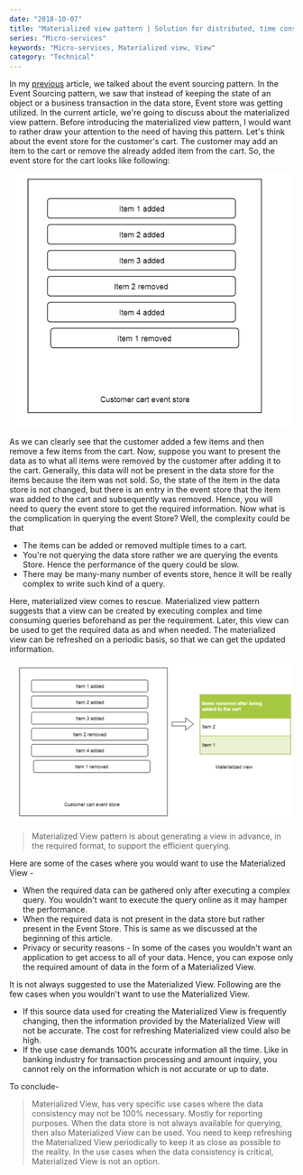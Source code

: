 ```yaml
---
date: "2018-10-07"
title: "Materialized view pattern | Solution for distributed, time consuming & complex business queries "
series: "Micro-services"
keywords: "Micro-services, Materialized view, View"
category: "Technical"
---
```


In my [previous](https://blogs.h4harshit.com/micro-services/event-sourcing-pattern/) article, we talked about the event sourcing pattern. In the Event Sourcing pattern, we saw that instead of keeping the state of an object or a business transaction in the data store, Event store was getting utilized. 
In the current article, we're going to discuss about the materialized view pattern. Before introducing the materialized view pattern, I would want to rather draw your attention to the need of having this pattern. 
Let's think about the event store for the customer's cart. The customer may add an item to the cart or remove the already added item from the cart. So, the event store for the cart looks like following: 


![alt text](https://raw.githubusercontent.com/h4harshit/blogs/master/blogs/micro-services/img/materialized-view-pattern-event-store.png "Materialized view pattern")

As we can clearly see that the customer added a few items and then remove a few items from the cart. Now, suppose you want to present the data as to what all items were removed by the customer after adding it to the cart. Generally, this data will not be present in the data store for the items because the item was not sold. So, the state of the item in the data store is not changed, but there is an entry in the event store that the item was added to the cart and subsequently was removed. Hence, you will need to query the event store to get the required information. Now what is the complication in querying the event Store? Well, the complexity could be that 

- The items can be added or removed multiple times to a cart. 
- You're not querying the data store rather we are querying the events Store. Hence the performance of the query could be slow. 
- There may be many-many number of events store, hence it will be really complex to write such kind of a query.

Here, materialized view comes to rescue. Materialized view pattern suggests that a view can be created by executing complex and time consuming queries beforehand as per the requirement. Later, this view can be used to get the required data as and when needed. The materialized view can be refreshed on a periodic basis, so that we can get the updated information.


![alt text](https://raw.githubusercontent.com/h4harshit/blogs/master/blogs/micro-services/img/materialized-view-pattern.png "Materialized view pattern")


> Materialized View pattern is about generating a view in advance, in the required format, to support the efficient querying. 

Here are some of the cases where you would want to use the Materialized View -

- When the required data can be gathered only after executing a complex query. You wouldn't want to execute the query online as it may hamper the performance. 
- When the required data is not present in the data store but rather present in the Event Store. This is same as we discussed at the beginning of this article. 
- Privacy or security reasons - In some of the cases you wouldn't want an application to get access to all of your data. Hence, you can expose only the required amount of data in the form of a Materialized View.

It is not always suggested to use the Materialized View. Following are the few cases when you wouldn't want to use the Materialized View. 

- If this source data used for creating the Materialized View is frequently changing, then the information provided by the Materialized View will not be accurate. The cost for refreshing Materialized view could also be high.
- If the use case demands 100% accurate information all the time. Like in banking industry for transaction processing and amount inquiry, you cannot rely on the information which is not accurate or up to date. 

To conclude- 

> Materialized View, has very specific use cases where the data consistency may not be 100% necessary. Mostly for reporting purposes. When the data store is not always available for querying, then also Materialized View can be used. You need to keep refreshing the Materialized View periodically to keep it as close as possible to the reality. In the use cases when the data consistency is critical, Materialized View is not an option.


